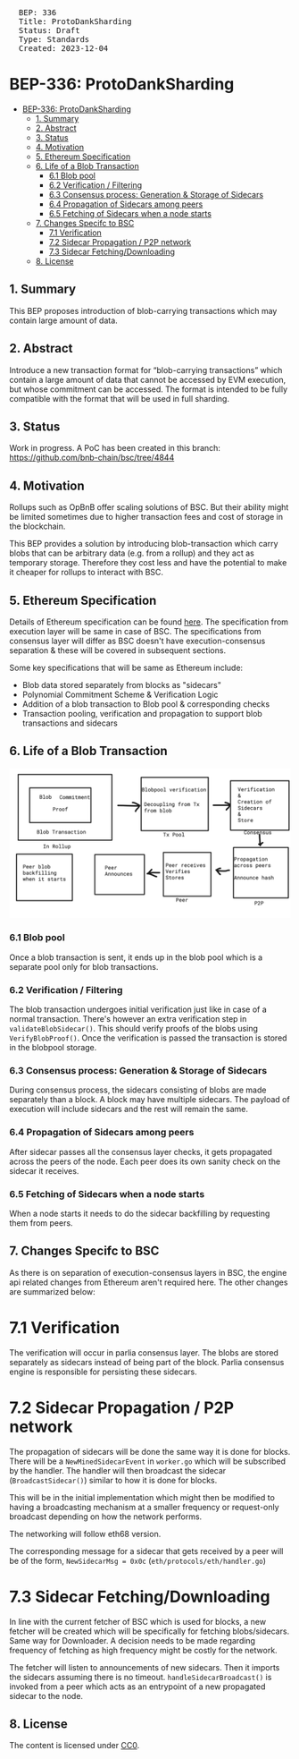 <pre>
  BEP: 336
  Title: ProtoDankSharding
  Status: Draft
  Type: Standards
  Created: 2023-12-04
</pre>

# BEP-336: ProtoDankSharding

- [BEP-336: ProtoDankSharding](#bep-336-protodanksharding)
  - [1.  Summary](#1-summary)
  - [2.  Abstract](#2-abstract)
  - [3.  Status](#3-status)
  - [4.  Motivation](#4-motivation)
  - [5.  Ethereum Specification](#5-ethereum-specification)
  - [6.  Life of a Blob Transaction](#6-life-of-a-blob-transaction)
    - [6.1 Blob pool](#61-blob-pool)
    - [6.2 Verification / Filtering](#62-verification--filtering)
    - [6.3 Consensus process: Generation & Storage of Sidecars](#63-consensus-process-generation--storage-of-sidecars)
    - [6.4 Propagation of Sidecars among peers](#64-propagation-of-sidecars-among-peers)
    - [6.5 Fetching of Sidecars when a node starts](#65-fetching-of-sidecars-when-a-node-starts)
  - [7. Changes Specifc to BSC](#7-changes-specifc-to-bsc)
    - [7.1 Verification](#71-verification)
    - [7.2 Sidecar Propagation / P2P network](#72-sidecar-propagation--p2p-network)
    - [7.3 Sidecar Fetching/Downloading](#73-sidecar-fetchingdownloading)
  - [8. License](#8-license)  

## 1.  Summary

This BEP proposes introduction of blob-carrying transactions which may contain large amount of data.

## 2.  Abstract 

Introduce a new transaction format for “blob-carrying transactions” which contain a large amount of data that cannot be accessed by EVM execution, but whose commitment can be accessed. The format is intended to be fully compatible with the format that will be used in full sharding.

## 3.  Status 

Work in progress. 
A PoC has been created in this branch: https://github.com/bnb-chain/bsc/tree/4844 

## 4.  Motivation 

Rollups such as OpBnB offer scaling solutions of BSC. But their ability might be limited sometimes due to higher transaction fees and cost of storage in the blockchain.

This BEP provides a solution by introducing blob-transaction which carry blobs that can be arbitrary data (e.g. from a rollup) and they act as temporary storage. Therefore they cost less and have the potential to make it cheaper for rollups to interact with BSC.

## 5. Ethereum Specification 

Details of Ethereum specification can be found [here](https://eips.ethereum.org/EIPS/eip-4844). 
The specification from execution layer will be same in case of BSC. The specifications from consensus layer will differ as BSC doesn't have execution-consensus separation & these will be covered in subsequent sections.

Some key specifications that will be same as Ethereum include:

- Blob data  stored separately from blocks as "sidecars"
- Polynomial Commitment Scheme & Verification Logic
- Addition of a blob transaction to Blob pool & corresponding checks
- Transaction pooling, verification and propagation to support blob transactions and sidecars

## 6. Life of a Blob Transaction

![Life of a blob transaction](./assets/BEP-336/blobtxlife.png)

### 6.1 Blob pool
Once a blob transaction is sent, it ends up in the blob pool which is a separate pool only for blob transactions.

### 6.2 Verification / Filtering
The blob transaction undergoes initial verification just like in case of a normal transaction.
There's however an extra verification step in `validateBlobSidecar()`. This should verify proofs of the blobs using `VerifyBlobProof()`. 
Once the verification is passed the transaction is stored in the blobpool storage.

### 6.3 Consensus process: Generation & Storage of Sidecars
During consensus process, the sidecars consisting of blobs are made separately than a block. A block may have multiple sidecars. The payload of execution will include sidecars and the rest will remain the same.

### 6.4 Propagation of Sidecars among peers
After sidecar passes all the consensus layer checks, it gets propagated across the peers of the node. 
Each peer does its own sanity check on the sidecar it receives.

### 6.5 Fetching of Sidecars when a node starts
When a node starts it needs to do the sidecar backfilling by requesting them from peers.

## 7. Changes Specifc to BSC

As there is on separation of execution-consensus layers in BSC, the engine api related changes from Ethereum aren't required here. The other changes are summarized below:

# 7.1 Verification

The verification will occur in parlia consensus layer. The blobs are stored separately as sidecars instead of being part of the block. Parlia consensus engine is responsible for persisting these sidecars.

# 7.2 Sidecar Propagation / P2P network

The propagation of sidecars will be done the same way it is done for blocks. 
There will be a `NewMinedSidecarEvent` in `worker.go` which will be subscribed by the handler. The handler will then broadcast the sidecar (`BroadcastSidecar()`) similar to how it is done for blocks.

This will be in the initial implementation which might then be modified to having a broadcasting mechanism at a smaller frequency or request-only broadcast depending on how the network performs.

The networking will follow eth68 version.

The corresponding message for a sidecar that gets received by a peer will be of the form, `NewSidecarMsg = 0x0c` (`eth/protocols/eth/handler.go`)

# 7.3 Sidecar Fetching/Downloading

In line with the current fetcher of BSC which is used for blocks, a new fetcher will be created which will be specifically for fetching blobs/sidecars. Same way for Downloader. A decision needs to be made regarding frequency of fetching as high frequency might be costly for the network.

The fetcher will listen to announcements of new sidecars. Then it imports the sidecars assuming there is no timeout. `handleSidecarBroadcast()` is invoked from a peer which acts as an entrypoint of a new propagated sidecar to the node.

## 8. License
The content is licensed under [CC0](https://creativecommons.org/publicdomain/zero/1.0/).